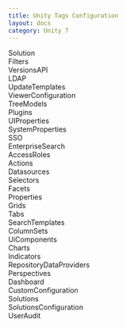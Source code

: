 ```yaml
---
title: Unity Tags Configuration
layout: docs
category: Unity 7
---
```

Solution  
Filters  
VersionsAPI  
LDAP  
UpdateTemplates  
ViewerConfiguration  
TreeModels  
Plugins  
UIProperties  
SystemProperties  
SSO  
EnterpriseSearch  
AccessRoles  
Actions  
Datasources  
Selectors  
Facets  
Properties  
Grids  
Tabs  
SearchTemplates  
ColumnSets  
UiComponents  
Charts  
Indicators  
RepositoryDataProviders  
Perspectives  
Dashboard  
CustomConfiguration  
Solutions  
SolutionsConfiguration  
UserAudit
 